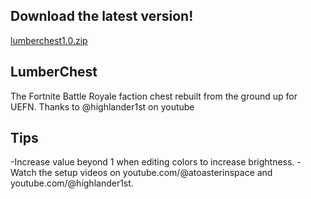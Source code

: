 ## Download the latest version!
[lumberchest1.0.zip](https://github.com/atoasterinspace/LumberChest/releases/tag/LumberChest)

## LumberChest
The Fortnite Battle Royale faction chest rebuilt from the ground up for UEFN. Thanks to @highlander1st on youtube

## Tips
-Increase value beyond 1 when editing colors to increase brightness.
-Watch the setup videos on youtube.com/@atoasterinspace and youtube.com/@highlander1st.

